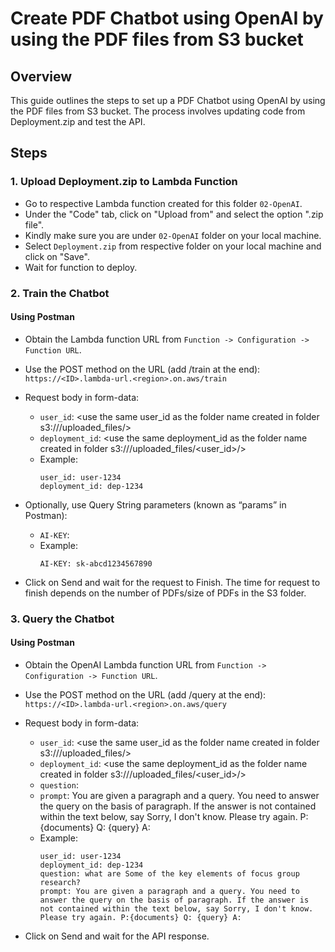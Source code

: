 # Create PDF Chatbot using OpenAI by using the PDF files from S3 bucket

## Overview

This guide outlines the steps to set up a PDF Chatbot using OpenAI by using the PDF files from S3 bucket. The process involves updating code from Deployment.zip and test the API.

## Steps

### 1. Upload Deployment.zip to Lambda Function

- Go to respective Lambda function created for this folder `02-OpenAI`.
- Under the "Code" tab, click on "Upload from" and select the option ".zip file".
- Kindly make sure you are under `02-OpenAI` folder on your local machine.
- Select `Deployment.zip` from respective folder on your local machine and click on "Save". 
- Wait for function to deploy.


### 2. Train the Chatbot

#### Using Postman

- Obtain the Lambda function URL from `Function -> Configuration -> Function URL`.

- Use the POST method on the URL (add /train at the end): `https://<ID>.lambda-url.<region>.on.aws/train`

- Request body in form-data:
   - `user_id`: <use the same user_id as the folder name created in folder s3://<bucket-name>/uploaded_files/>
   - `deployment_id`: <use the same deployment_id as the folder name created in folder s3://<bucket-name>/uploaded_files/<user_id>/>
   - Example:
        ```
        user_id: user-1234
        deployment_id: dep-1234
        ```

- Optionally, use Query String parameters (known as “params” in Postman):
   - `AI-KEY`: <use-ai-key-here>
   - Example: 
        ```
        AI-KEY: sk-abcd1234567890
        ```

- Click on Send and wait for the request to Finish. The time for request to finish depends on the number of PDFs/size of PDFs in the S3 folder.

### 3. Query the Chatbot

#### Using Postman

- Obtain the OpenAI Lambda function URL from `Function -> Configuration -> Function URL`.

- Use the POST method on the URL (add /query at the end): `https://<ID>.lambda-url.<region>.on.aws/query`

- Request body in form-data:
   - `user_id`: <use the same user_id as the folder name created in folder s3://<bucket-name>/uploaded_files/>
   - `deployment_id`: <use the same deployment_id as the folder name created in folder s3://<bucket-name>/uploaded_files/<user_id>/>
   - `question`: <ask query related to PDFs in S3 bucket>
   - `prompt`: You are given a paragraph and a query. You need to answer the query on the basis of paragraph. If the answer is not contained within the text below, say Sorry, I don't know. Please try again. P:{documents} Q: {query} A: 
   - Example:
        ```
        user_id: user-1234
        deployment_id: dep-1234
        question: what are Some of the key elements of focus group research? 
        prompt: You are given a paragraph and a query. You need to answer the query on the basis of paragraph. If the answer is not contained within the text below, say Sorry, I don't know. Please try again. P:{documents} Q: {query} A: 
        ```
        
- Click on Send and wait for the API response.

